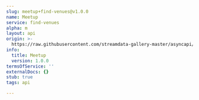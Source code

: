 ```yaml
---
slug: meetup+find-venues@v1.0.0
name: Meetup
service: find-venues
alpha: m
layout: api
origin: >-
  https://raw.githubusercontent.com/streamdata-gallery-master/asyncapi/master/_listings/meetup/meetup-find-venues-stream-async.md
info:
  title: Meetup
  version: 1.0.0
termsOfService: ''
externalDocs: {}
stub: true
tags: api

---
```

